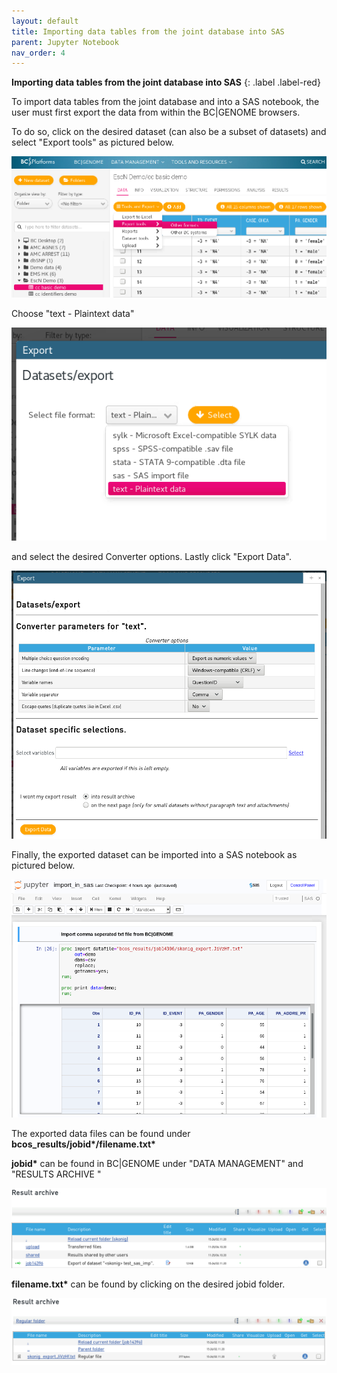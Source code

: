 ```yaml
---
layout: default
title: Importing data tables from the joint database into SAS
parent: Jupyter Notebook
nav_order: 4
---
```


**Importing data tables from the joint database into SAS**
{: .label .label-red}

To import data tables from the joint database and into a SAS notebook, the user must first export the data from within the BC\|GENOME browsers.

To do so, click on the desired dataset (can also be a subset of datasets) and select "Export tools" as pictured below.

![export1](/figs/export1.png)

Choose "text - Plaintext data"

![export2](/figs/export2.png)

and select the desired Converter options. Lastly click "Export Data".

![export3](/figs/export3.png)

Finally, the exported dataset can be imported into a SAS notebook as pictured below.

![import1](/figs/import1.png)


The exported data files can be found under **bcos_results/jobid\*/filename.txt\***

**jobid\*** can be found in BC\|GENOME under "DATA MANAGEMENT" and "RESULTS ARCHIVE "

![jobiddsd](/figs/jobid.png)

**filename.txt\*** can be found by clicking on the desired jobid folder.

![filename](/figs/filename.png)
